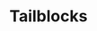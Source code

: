 ---
title: 'Tailblocks'
description: 'Tailblocks — Ready-to-use Tailwind CSS blocks'
link: 'https://tailblocks.cc/'
imageURL: 'https://res.cloudinary.com/dc6mrv5cb/image/upload/v1718792805/personal-resources/ui-stuff/tailblocks.cc__rd1fpn_qyl6yj.webp'
---